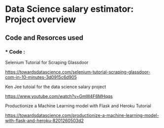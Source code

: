 # Data Science salary estimator: Project overview

## Code and Resorces used


### * Code :
Selenium Tutorial for Scraping Glassdoor

 https://towardsdatascience.com/selenium-tutorial-scraping-glassdoor-com-in-10-minutes-3d0915c6d905
 
 Ken Jee tutoial for the data science salary project
 
 https://www.youtube.com/watch?v=GmW4F6MHqqs
 
Productionize a Machine Learning model with Flask and Heroku Tutorial 

https://towardsdatascience.com/productionize-a-machine-learning-model-with-flask-and-heroku-8201260503d2

